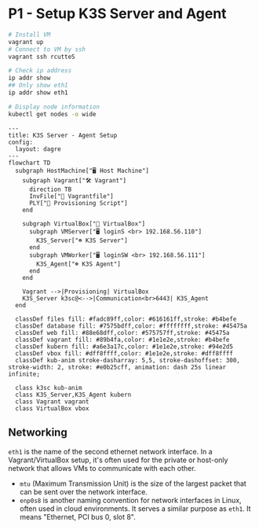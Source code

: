 # P1 - Setup K3S Server and Agent

```bash
# Install VM
vagrant up
# Connect to VM by ssh
vagrant ssh rcutteS
```

```bash
# Check ip address
ip addr show
## Only show eth1
ip addr show eth1
```

```bash
# Display node information
kubectl get nodes -o wide
```

```mermaid
---
title: K3S Server - Agent Setup
config:
  layout: dagre
---
flowchart TD
  subgraph HostMachine["🖥️️️ Host Machine"]
    subgraph Vagrant["🛠️ Vagrant"]
      direction TB
      InvFile["📄 Vagrantfile"]
      PLY["📄 Provisioning Script"]
    end

    subgraph VirtualBox["🥡 VirtualBox"]
      subgraph VMServer["🖥️ loginS <br> 192.168.56.110"]
        K3S_Server["☸️ K3S Server"]
      end
      subgraph VMWorker["🖥️ loginSW <br> 192.168.56.111"]
        K3S_Agent["☸️ K3S Agent"]
      end
    end

    Vagrant -->|Provisioning| VirtualBox
    K3S_Server k3sc@<-->|Communication<br>6443| K3S_Agent
  end

  classDef files fill: #fadc89ff,color: #616161ff,stroke: #b4befe
  classDef database fill: #7575bdff,color: #ffffffff,stroke: #45475a
  classDef web fill: #88e68dff,color: #575757ff,stroke: #45475a
  classDef vagrant fill: #89b4fa,color: #1e1e2e,stroke: #b4befe
  classDef kubern fill: #a6e3a17c,color: #1e1e2e,stroke: #94e2d5
  classDef vbox fill: #dff8ffff,color: #1e1e2e,stroke: #dff8ffff
  classDef kub-anim stroke-dasharray: 5,5, stroke-dashoffset: 300, stroke-width: 2, stroke: #e0b25cff, animation: dash 25s linear infinite;

  class k3sc kub-anim
  class K3S_Server,K3S_Agent kubern
  class Vagrant vagrant
  class VirtualBox vbox
```

## Networking

`eth1` is the name of the second ethernet network interface. In a Vagrant/VirtualBox setup, it's often used for the private or host-only network that allows VMs to communicate with each other.

- `mtu` (Maximum Transmission Unit) is the size of the largest packet that can be sent over the network interface.
- `enp0s8` is another naming convention for network interfaces in Linux, often used in cloud environments. It serves a similar purpose as `eth1`. It means "Ethernet, PCI bus 0, slot 8".
